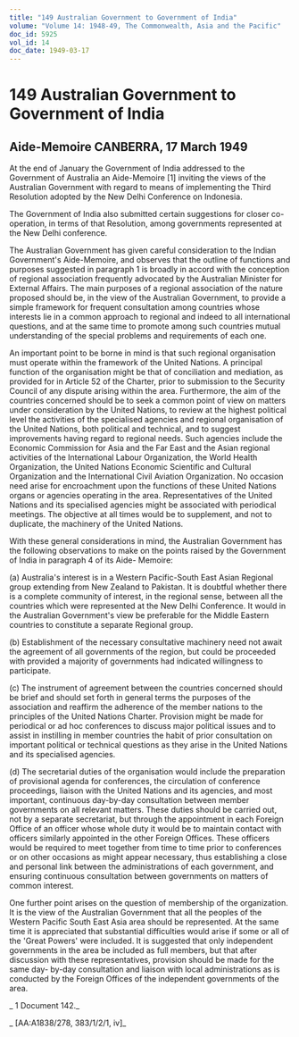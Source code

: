 ```yaml
---
title: "149 Australian Government to Government of India"
volume: "Volume 14: 1948-49, The Commonwealth, Asia and the Pacific"
doc_id: 5925
vol_id: 14
doc_date: 1949-03-17
---
```


# 149 Australian Government to Government of India

## Aide-Memoire CANBERRA, 17 March 1949

At the end of January the Government of India addressed to the Government of Australia an Aide-Memoire [1] inviting the views of the Australian Government with regard to means of implementing the Third Resolution adopted by the New Delhi Conference on Indonesia.

The Government of India also submitted certain suggestions for closer co-operation, in terms of that Resolution, among governments represented at the New Delhi conference.

The Australian Government has given careful consideration to the Indian Government's Aide-Memoire, and observes that the outline of functions and purposes suggested in paragraph 1 is broadly in accord with the conception of regional association frequently advocated by the Australian Minister for External Affairs. The main purposes of a regional association of the nature proposed should be, in the view of the Australian Government, to provide a simple framework for frequent consultation among countries whose interests lie in a common approach to regional and indeed to all international questions, and at the same time to promote among such countries mutual understanding of the special problems and requirements of each one.

An important point to be borne in mind is that such regional organisation must operate within the framework of the United Nations. A principal function of the organisation might be that of conciliation and mediation, as provided for in Article 52 of the Charter, prior to submission to the Security Council of any dispute arising within the area. Furthermore, the aim of the countries concerned should be to seek a common point of view on matters under consideration by the United Nations, to review at the highest political level the activities of the specialised agencies and regional organisation of the United Nations, both political and technical, and to suggest improvements having regard to regional needs. Such agencies include the Economic Commission for Asia and the Far East and the Asian regional activities of the International Labour Organization, the World Health Organization, the United Nations Economic Scientific and Cultural Organization and the International Civil Aviation Organization. No occasion need arise for encroachment upon the functions of these United Nations organs or agencies operating in the area. Representatives of the United Nations and its specialised agencies might be associated with periodical meetings. The objective at all times would be to supplement, and not to duplicate, the machinery of the United Nations.

With these general considerations in mind, the Australian Government has the following observations to make on the points raised by the Government of India in paragraph 4 of its Aide- Memoire:

(a) Australia's interest is in a Western Pacific-South East Asian Regional group extending from New Zealand to Pakistan. It is doubtful whether there is a complete community of interest, in the regional sense, between all the countries which were represented at the New Delhi Conference. It would in the Australian Government's view be preferable for the Middle Eastern countries to constitute a separate Regional group.

(b) Establishment of the necessary consultative machinery need not await the agreement of all governments of the region, but could be proceeded with provided a majority of governments had indicated willingness to participate.

(c) The instrument of agreement between the countries concerned should be brief and should set forth in general terms the purposes of the association and reaffirm the adherence of the member nations to the principles of the United Nations Charter. Provision might be made for periodical or ad hoc conferences to discuss major political issues and to assist in instilling in member countries the habit of prior consultation on important political or technical questions as they arise in the United Nations and its specialised agencies.

(d) The secretarial duties of the organisation would include the preparation of provisional agenda for conferences, the circulation of conference proceedings, liaison with the United Nations and its agencies, and most important, continuous day-by-day consultation between member governments on all relevant matters. These duties should be carried out, not by a separate secretariat, but through the appointment in each Foreign Office of an officer whose whole duty it would be to maintain contact with officers similarly appointed in the other Foreign Offices. These officers would be required to meet together from time to time prior to conferences or on other occasions as might appear necessary, thus establishing a close and personal link between the administrations of each government, and ensuring continuous consultation between governments on matters of common interest.

One further point arises on the question of membership of the organization. It is the view of the Australian Government that all the peoples of the Western Pacific South East Asia area should be represented. At the same time it is appreciated that substantial difficulties would arise if some or all of the 'Great Powers' were included. It is suggested that only independent governments in the area be included as full members, but that after discussion with these representatives, provision should be made for the same day- by-day consultation and liaison with local administrations as is conducted by the Foreign Offices of the independent governments of the area.

_ 1 Document 142._

_ [AA:A1838/278, 383/1/2/1, iv]_
